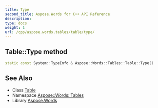 ```yaml
---
title: Type
second_title: Aspose.Words for C++ API Reference
description: 
type: docs
weight: 1
url: /cpp/aspose.words.tables/table/type/
---
```

## Table::Type method




```cpp
static const System::TypeInfo & Aspose::Words::Tables::Table::Type()
```

## See Also

* Class [Table](../)
* Namespace [Aspose::Words::Tables](../../)
* Library [Aspose.Words](../../../)
